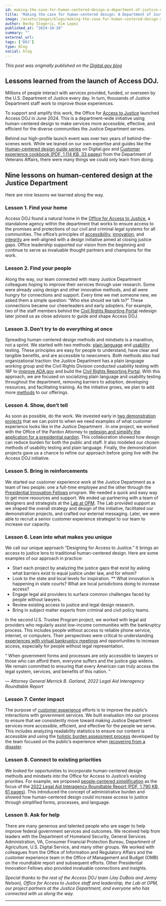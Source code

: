 ```yaml
---
id: making-the-case-for-human-centered-design-a-department-of-justice-case-study
title: 'Making the case for human-centered design: A Department of Justice case study'
image: /assets/images/blogs/making-the-case-for-human-centered-design-a-department-of-justice-case-study.png
author: Becky Slogeris, Kim Lopez
published_at: "2024-10-28"
summary: ""
external_url:
tags: ['DOJ']
type: Blog
social: blog
---
```

*This post was originally published on the [Digital.gov blog](https://digital.gov/2024/10/28/making-the-case-for-human-centered-design-a-department-of-justice-case-study/)*

## Lessons learned from the launch of Access DOJ.

Millions of people interact with services provided, funded, or overseen by the U.S. Department of Justice every day. In turn, thousands of Justice Department staff work to improve those experiences.

To support and amplify this work, the Office for [Access to Justice](https://www.justice.gov/atj/access-doj) launched Access DOJ in June 2024. This is a department-wide initiative using human-centered design to make services more accessible, effective, and efficient for the diverse communities the Justice Department serves.

Behind our high-profile launch event was over two years of behind-the-scenes work. While we leaned on our own expertise and guides like the [Human-centered design guide series](https://digital.gov/guides/hcd/) on Digital.gov and [Customer experience cookbook (PDF, 1,114 KB, 33 pages)](https://department.va.gov/veterans-experience/wp-content/uploads/sites/2/2024/04/customer-experience-cookbook-508-4.23.24.pdf) from the Department of Veterans Affairs, there were many things we could only learn from doing.


## **Nine lessons on human-centered design at the Justice Department**
Here are nine lessons we learned along the way.

### **Lesson 1. Find your home**
Access DOJ found a natural home in the [Office for Access to Justice](https://www.justice.gov/atj), a standalone agency within the department that works to ensure access to the promises and protections of our civil and criminal legal systems for all communities. The office’s principles of [accessibility](https://digital.gov/topics/accessibility/), [innovation](https://digital.gov/topics/innovation/), and [integrity](https://digital.gov/topics/trust/) are well-aligned with a design initiative aimed at closing justice gaps. Office leadership supported our vision from the beginning and continue to serve as invaluable thought partners and champions for the work.


### **Lesson 2. Find your people**
Along the way, our team connected with many Justice Department colleagues hoping to improve their services through user research. Some were already using design and other innovative methods, and all were hungry for connections and support. Every time we met someone new, we asked them a simple question: “Who else should we talk to?” These connections became our cheerleaders and early adopters. For example, two of the staff members behind the [Civil Rights Reporting Portal](https://18f.gsa.gov/our-work/doj-crt/) redesign later joined us as close advisors to guide and shape Access DOJ.


### **Lesson 3. Don’t try to do everything at once**
Spreading human-centered design methods and mindsets is a marathon, not a sprint. We started with two methods: [plain language](https://digital.gov/topics/plain-language/) and [usability](https://digital.gov/topics/usability/) testing. These principles are easy for people to understand, have clear and tangible benefits, and are accessible to newcomers. Both methods also had organizational traction: the Justice Department has a plain language working group and the Civil Rights Division conducted usability testing with 18F to [improve ADA.gov](https://18f.gsa.gov/2022/07/13/content-design-ada/) and build the [Civil Rights Reporting Portal](https://civilrights.justice.gov/). With this approach, we are focused on socializing plain language and usability testing throughout the department, removing barriers to adoption, developing resources, and facilitating training. As the initiative grows, we plan to add more [methods](https://guides.18f.gov/methods/) to our offerings.


### **Lesson 4. Show, don’t tell**
As soon as possible, do the work. We invested early in [two demonstration projects](https://www.justice.gov/atj/access-doj/case-studies) that we can point to when we need examples of what customer experience looks like in the Justice Department . In one project, we worked with the Office of the Pardon Attorney to [redesign and simplify the application for a presidential pardon](https://www.justice.gov/atj/access-doj/case-studies/removing-barriers-applying-presidential-pardon). This collaboration showed how design can reduce burden for both the public and staff. It also modeled our chosen methods of usability testing and plain language. Finally, the demonstration projects gave us a chance to refine our approach before going live with the Access DOJ initiative.

### **Lesson 5. Bring in reinforcements**
We started our customer experience work at the Justice Department as a team of two people: one a full-time employee and the other through the [Presidential Innovation Fellows](https://www.presidentialinnovationfellows.gov/) program. We needed a quick and easy way to get more resources and support. We ended up partnering with a team of designers and strategists at the [Lab at OPM](). The Lab provided support as we shaped the overall strategy and design of the initiative, facilitated our demonstration projects, and crafted our external messaging. Later, we were able to recruit a senior customer experience strategist to our team to increase our capacity.

### **Lesson 6. Lean into what makes you unique**
We call our unique approach “Designing for Access to Justice.” It brings an access to justice lens to traditional human-centered design. Here are some examples of our approach in practice:

- Start each project by analyzing the justice gaps that exist by asking what barriers exist to equal justice under law, and for whom?
- Look to the state and local levels for inspiration. ** What innovation is happening in state courts? What are local jurisdictions doing to increase access?
- Engage legal aid providers to surface common challenges faced by people without lawyers.
- Review existing access to justice and legal design research.
- Bring in subject matter experts from criminal and civil policy teams.

In the second U.S. Trustee Program project, we worked with legal aid providers who regularly assist low-income communities with the bankruptcy process. This includes people without access to reliable phone service, internet, or computers. Their perspectives were critical to understanding [experiences with virtual bankruptcy meetings](https://www.justice.gov/atj/access-doj/case-studies/increasing-access-required-bankruptcy-meetings) and opportunities to increase access, especially for people without legal representation.

<div class="quote-blog">
    <p>“ When government forms and processes are only accessible to lawyers or those who can afford them, everyone suffers and the justice gap widens. We remain committed to ensuring that every American can truly access the legal system, services, and benefits of this nation. ”
    </p>
    <footer><cite><p>— Attorney General Merrick B. Garland, 2022 Legal Aid Interagency Roundtable Report</p></cite></footer>
</div>


### **Lesson 7. Center impact**
The purpose of [customer experience](https://digital.gov/topics/customer-experience/) efforts is to improve the public’s interactions with government services. We built evaluation into our process to ensure that we consistently move toward making Justice Department services more accessible, efficient, and effective for the people we serve. This includes analyzing readability statistics to ensure our content is accessible and using the [holistic burden assessment process](https://www.performance.gov/cx/life-experiences/recovering-from-a-disaster/outputs/2/) developed by the team focused on the public’s experience when [recovering from a disaster](https://www.performance.gov/cx/life-experiences/recovering-from-a-disaster/).

### **Lesson 8. Connect to existing priorities**
We looked for opportunities to incorporate human-centered design methods and mindsets into the Office for Access to Justice’s existing priorities. For example, we proposed [people-centered simplification](https://www.justice.gov/atj/executive-summary-legal-aid-interagency-roundtable-2022-report) as the focus of the [2022 Legal Aid Interagency Roundtable Report (PDF, 1,790 KB, 61 pages)](https://www.justice.gov/atj/file/1577431/dl). This introduced the concept of administrative burden and showed how human-centered design could increase access to justice through simplified forms, processes, and language.

### **Lesson 9. Ask for help**
There are many generous and talented people who are eager to help improve federal government services and outcomes. We received help from leaders with the Department of Homeland Security, General Services Administration, VA, Consumer Financial Protection Bureau, Department of Agriculture, U.S. Digital Service, and many other groups. We worked with colleagues from the Office of Information and Regulatory Affairs and the customer experience team in the Office of Management and Budget (OMB) on the roundtable report and subsequent efforts. Other Presidential Innovation Fellows also provided invaluable connections and insights.

*Special thanks to the rest of the Access DOJ team (Jay DuBois and Jenny Nelson), Office for Access to Justice staff and leadership, the Lab at OPM, our project partners at the Justice Department, and everyone who has connected with us along the way.*

---
   